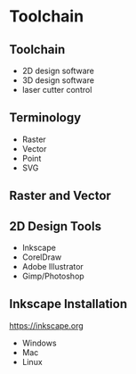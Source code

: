 # Toolchain


## Toolchain
* 2D design software
* 3D design software
* laser cutter control


## Terminology
* Raster
* Vector
* Point
* SVG


## Raster and Vector


## 2D Design Tools
* Inkscape
* CorelDraw
* Adobe Illustrator
* Gimp/Photoshop


## Inkscape Installation
https://inkscape.org

* Windows
* Mac
* Linux


